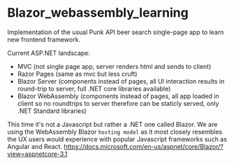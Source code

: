 # Blazor_webassembly_learning

 Implementation of the usual Punk API beer search single-page app to learn new frontend framework.

Current ASP.NET landscape:
- MVC (not single page app, server renders html and sends to client)
- Razor Pages (same as mvc but less cruft)
- Blazor Server (components instead of pages, all UI interaction results in round-trip to server, full .NET core libraries available)
- Blazor WebAssembly (components instead of pages, all app loaded in client so no roundtrips to server therefore can be staticly served, only .NET Standard libraries)

This time it's not a Javascript but rather a .NET one called Blazor.
We are using the WebAssembly Blazor `hosting model` as it most closely resembles the UX users would experience with popular Javascript frameworks such as Angular and React.
https://docs.microsoft.com/en-us/aspnet/core/Blazor/?view=aspnetcore-3.1